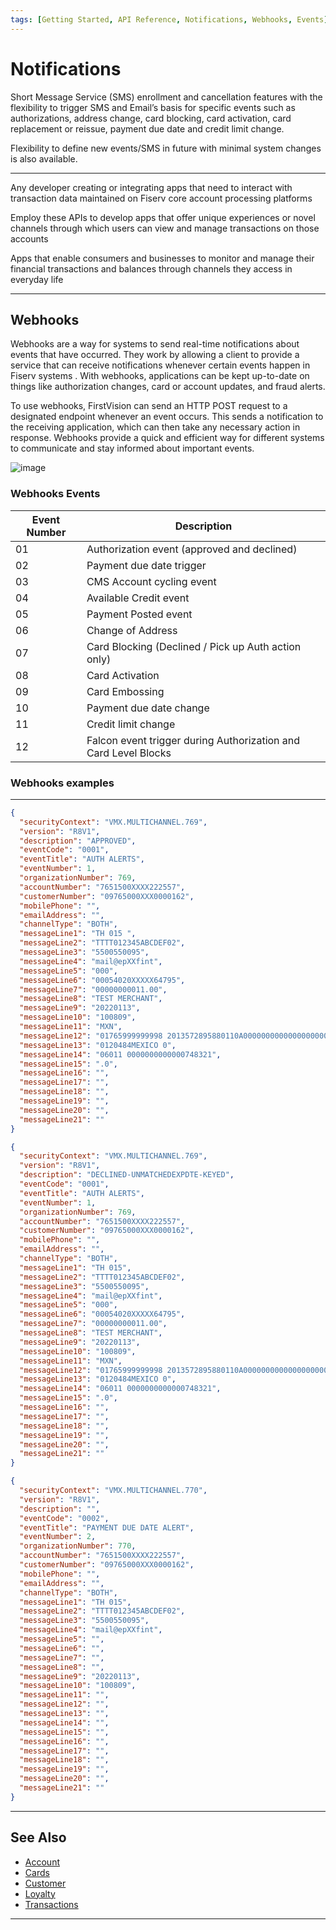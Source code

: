 ```yaml
---
tags: [Getting Started, API Reference, Notifications, Webhooks, Events]
---
```


# Notifications

Short Message Service (SMS) enrollment and cancellation features with the flexibility to trigger SMS and Email’s basis for specific events such as authorizations, address change, card blocking, card activation, card replacement or reissue, payment due date and credit limit change. 

Flexibility to define new events/SMS in future with minimal system changes is also available.

---

<!--
type: tab
titles: Who is it for, How is it used, Potential uses
-->

Any developer creating or integrating apps that need to interact with transaction data maintained on Fiserv core account processing platforms

<!--
type: tab
-->

Employ these APIs to develop apps that offer unique experiences or novel channels through which users can view and manage transactions on those accounts

<!--
type: tab
-->

Apps that enable consumers and businesses to monitor and manage their financial transactions and balances through channels they access in everyday life

<!-- type: tab-end -->

---

## Webhooks

Webhooks are a way for systems to send real-time notifications about events that have occurred. They work by allowing a client to provide a service that can receive notifications whenever certain events happen in Fiserv systems . With webhooks, applications can be kept up-to-date on things like authorization changes, card or account updates, and fraud alerts.

To use webhooks, FirstVision can send an HTTP POST request to a designated endpoint whenever an event occurs. This sends a notification to the receiving application, which can then take any necessary action in response. Webhooks provide a quick and efficient way for different systems to communicate and stay informed about important events.

![image](https://user-images.githubusercontent.com/111396588/209873236-86eb54b6-f214-4f8f-9652-51c03ad8d604.png)

### Webhooks Events

|Event Number|Description|
|------------|-----------|
|01|Authorization event (approved and declined)|
|02|Payment due date trigger|
|03|CMS Account cycling event|
|04|Available Credit event|
|05|Payment Posted event|
|06|Change of Address|
|07|Card Blocking (Declined / Pick up Auth action only)|
|08|Card Activation|
|09|Card Embossing|
|10|Payment due date change|
|11|Credit limit change|
|12|Falcon event trigger during Authorization and Card Level Blocks|

### Webhooks examples

---

<!--
type: tab
titles: Auth Approved, Auth Declined, Payment Due
-->

```json
{
  "securityContext": "VMX.MULTICHANNEL.769",
  "version": "R8V1",
  "description": "APPROVED",
  "eventCode": "0001",
  "eventTitle": "AUTH ALERTS",
  "eventNumber": 1,
  "organizationNumber": 769,
  "accountNumber": "7651500XXXX222557",
  "customerNumber": "09765000XXX0000162",
  "mobilePhone": "",
  "emailAddress": "",
  "channelType": "BOTH",
  "messageLine1": "TH 015 ",
  "messageLine2": "TTTT012345ABCDEF02",
  "messageLine3": "5500550095",
  "messageLine4": "mail@epXXfint",
  "messageLine5": "000",
  "messageLine6": "00054020XXXXX64795",
  "messageLine7": "00000000011.00",
  "messageLine8": "TEST MERCHANT",
  "messageLine9": "20220113",
  "messageLine10": "100809",
  "messageLine11": "MXN",
  "messageLine12": "01765999999998 2013572895880110A00000000000000000000",
  "messageLine13": "0120484MEXICO 0",
  "messageLine14": "06011 0000000000000748321",
  "messageLine15": ".0",
  "messageLine16": "",
  "messageLine17": "",
  "messageLine18": "",
  "messageLine19": "",
  "messageLine20": "",
  "messageLine21": ""
}
```

<!--
type: tab
-->

```json
{
  "securityContext": "VMX.MULTICHANNEL.769",
  "version": "R8V1",
  "description": "DECLINED-UNMATCHEDEXPDTE-KEYED",
  "eventCode": "0001",
  "eventTitle": "AUTH ALERTS",
  "eventNumber": 1,
  "organizationNumber": 769,
  "accountNumber": "7651500XXXX222557",
  "customerNumber": "09765000XXX0000162",
  "mobilePhone": "",
  "emailAddress": "",
  "channelType": "BOTH",
  "messageLine1": "TH 015",
  "messageLine2": "TTTT012345ABCDEF02",
  "messageLine3": "5500550095",
  "messageLine4": "mail@epXXfint",
  "messageLine5": "000",
  "messageLine6": "00054020XXXXX64795",
  "messageLine7": "00000000011.00",
  "messageLine8": "TEST MERCHANT",
  "messageLine9": "20220113",
  "messageLine10": "100809",
  "messageLine11": "MXN",
  "messageLine12": "01765999999998 2013572895880110A00000000000000000000",
  "messageLine13": "0120484MEXICO 0",
  "messageLine14": "06011 0000000000000748321",
  "messageLine15": ".0",
  "messageLine16": "",
  "messageLine17": "",
  "messageLine18": "",
  "messageLine19": "",
  "messageLine20": "",
  "messageLine21": ""
}
```

<!--
type: tab
-->

```json
{
  "securityContext": "VMX.MULTICHANNEL.770",
  "version": "R8V1",
  "description": "",
  "eventCode": "0002",
  "eventTitle": "PAYMENT DUE DATE ALERT",
  "eventNumber": 2,
  "organizationNumber": 770,
  "accountNumber": "7651500XXXX222557",
  "customerNumber": "09765000XXX0000162",
  "mobilePhone": "",
  "emailAddress": "",
  "channelType": "BOTH",
  "messageLine1": "TH 015",
  "messageLine2": "TTTT012345ABCDEF02",
  "messageLine3": "5500550095",
  "messageLine4": "mail@epXXfint",
  "messageLine5": "",
  "messageLine6": "",
  "messageLine7": "",
  "messageLine8": "",
  "messageLine9": "20220113",
  "messageLine10": "100809",
  "messageLine11": "",
  "messageLine12": "",
  "messageLine13": "",
  "messageLine14": "",
  "messageLine15": "",
  "messageLine16": "",
  "messageLine17": "",
  "messageLine18": "",
  "messageLine19": "",
  "messageLine20": "",
  "messageLine21": ""
}
```

<!-- type: tab-end -->

---

## See Also

- [Account](?path=docs/api-reference/1-account.md)
- [Cards](?path=docs/api-reference/2-cards.md)
- [Customer](?path=docs/api-reference/3-customer.md)
- [Loyalty](?path=docs/api-reference/4-loyalty.md)
- [Transactions](?path=docs/api-reference/6-transactions.md)

---
